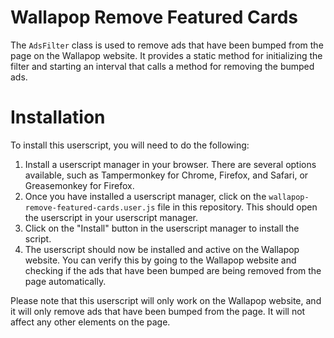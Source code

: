 # Wallapop Remove Featured Cards

The `AdsFilter` class is used to remove ads that have been bumped from the page on the Wallapop website. It provides a static method for initializing the filter and starting an interval that calls a method for removing the bumped ads.

# Installation

To install this userscript, you will need to do the following:

1. Install a userscript manager in your browser. There are several options available, such as Tampermonkey for Chrome, Firefox, and Safari, or Greasemonkey for Firefox.
2. Once you have installed a userscript manager, click on the `wallapop-remove-featured-cards.user.js` file in this repository. This should open the userscript in your userscript manager.
3. Click on the "Install" button in the userscript manager to install the script.
4. The userscript should now be installed and active on the Wallapop website. You can verify this by going to the Wallapop website and checking if the ads that have been bumped are being removed from the page automatically.

Please note that this userscript will only work on the Wallapop website, and it will only remove ads that have been bumped from the page. It will not affect any other elements on the page.
